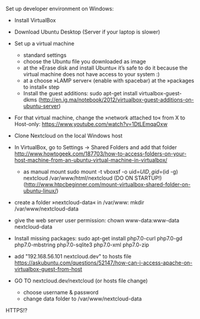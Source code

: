 Set up developer environment on Windows:
- Install VirtualBox
- Download Ubuntu Desktop (Server if your laptop is slower)
- Set up a virtual machine
	- standard settings
	- choose the Ubuntu file you downloaded as image
	- at the »Erase disk and install Ubuntu« it’s safe to do it because the virtual machine does not have access to your system :)
	- at a choose »LAMP server« (enable with spacebar) at the »packages to install« step
	- Install the guest additions: sudo apt-get install virtualbox-guest-dkms (http://en.ig.ma/notebook/2012/virtualbox-guest-additions-on-ubuntu-server)
- For that virtual machine, change the »network attached to« from X to Host-only: https://www.youtube.com/watch?v=1DtLEmqaOxw
- Clone Nextcloud on the local Windows host
- In VirtualBox, go to Settings -> Shared Folders and add that folder http://www.howtogeek.com/187703/how-to-access-folders-on-your-host-machine-from-an-ubuntu-virtual-machine-in-virtualbox/
	- as manual mount
	sudo mount -t vboxsf -o uid=$UID,gid=$(id -g) nextcloud /var/www/html/nextcloud (DO ON STARTUP!) (http://www.htpcbeginner.com/mount-virtualbox-shared-folder-on-ubuntu-linux/)

- create a folder »nextcloud-data« in /var/www: mkdir /var/www/nextcloud-data
- give the web server user permission: chown www-data:www-data nextcloud-data
- Install missing packages: sudo apt-get install php7.0-curl php7.0-gd php7.0-mbstring php7.0-sqlite3 php7.0-xml php7.0-zip

- add "192.168.56.101 nextcloud.dev" to hosts file https://askubuntu.com/questions/52147/how-can-i-access-apache-on-virtualbox-guest-from-host

- GO TO nextcloud.dev/nextcloud (or hosts file change)
	- choose username & password
	- change data folder to /var/www/nextcloud-data

HTTPS!?
